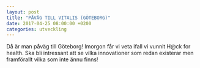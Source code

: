 ```yaml
---
layout: post
title: "PÅVÄG TILL VITALIS (GÖTEBORG)"
date: 2017-04-25 08:00:00 +0200
categories: utveckling
---
```

Då är man påväg till Göteborg! Imorgon får vi veta ifall vi vunnit H@ck for health. Ska bli intressant att se vilka innovationer som redan existerar men framförallt vilka som inte ännu finns!